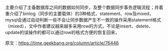 

主要介绍了主备数据库之间的数据如何同步，及整个数据同步事务逻辑流程；并着重介绍了binlog（同步的主要载体）的3种格式，statement、row及mixed，mysql会通过自动判断一些不会让同步数据产生不一致的操作采用statement格式（mixed），文中作者建议越来越多采用row的方式，不论是insert、delete、update的误操作的都可以通过row的格式方便的恢复回来，

原文：https://time.geekbang.org/column/article/76446


